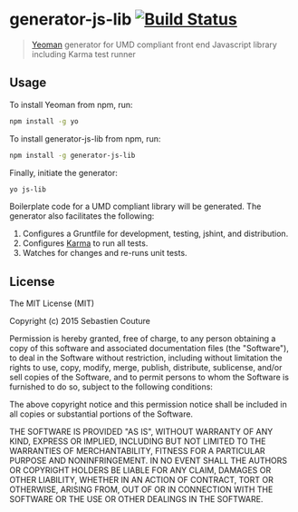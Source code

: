# generator-js-lib [![Build Status](https://secure.travis-ci.org/sebastiencouture/generator-js-lib.png?branch=master)](https://travis-ci.org/sebastiencouture/generator-js-lib)

> [Yeoman](http://yeoman.io) generator for UMD compliant front end Javascript library including Karma test runner

## Usage

To install Yeoman from npm, run:

```bash
npm install -g yo
```

To install generator-js-lib from npm, run:

```bash
npm install -g generator-js-lib
```

Finally, initiate the generator:

```bash
yo js-lib
```

Boilerplate code for a UMD compliant library will be generated. The generator also facilitates the following:

1. Configures a Gruntfile for development, testing, jshint, and  distribution.
2. Configures [Karma](http://karma-runner.github.io) to run all tests.
3. Watches for changes and re-runs unit tests.

## License

The MIT License (MIT)

Copyright (c) 2015 Sebastien Couture

Permission is hereby granted, free of charge, to any person obtaining a copy of
this software and associated documentation files (the "Software"), to deal in
the Software without restriction, including without limitation the rights to
use, copy, modify, merge, publish, distribute, sublicense, and/or sell copies of
the Software, and to permit persons to whom the Software is furnished to do so,
subject to the following conditions:

The above copyright notice and this permission notice shall be included in all
copies or substantial portions of the Software.

THE SOFTWARE IS PROVIDED "AS IS", WITHOUT WARRANTY OF ANY KIND, EXPRESS OR
IMPLIED, INCLUDING BUT NOT LIMITED TO THE WARRANTIES OF MERCHANTABILITY, FITNESS
FOR A PARTICULAR PURPOSE AND NONINFRINGEMENT. IN NO EVENT SHALL THE AUTHORS OR
COPYRIGHT HOLDERS BE LIABLE FOR ANY CLAIM, DAMAGES OR OTHER LIABILITY, WHETHER
IN AN ACTION OF CONTRACT, TORT OR OTHERWISE, ARISING FROM, OUT OF OR IN
CONNECTION WITH THE SOFTWARE OR THE USE OR OTHER DEALINGS IN THE SOFTWARE.
